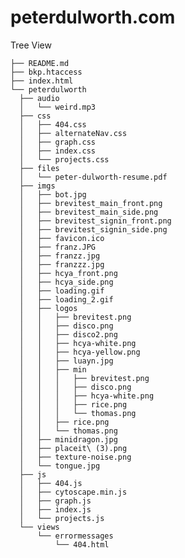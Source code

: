 # peterdulworth.com

Tree View

    ├── README.md
    ├── bkp.htaccess
    ├── index.html
    └── peterdulworth
      ├── audio
      │   └── weird.mp3
      ├── css
      │   ├── 404.css
      │   ├── alternateNav.css
      │   ├── graph.css
      │   ├── index.css
      │   └── projects.css
      ├── files
      │   └── peter-dulworth-resume.pdf
      ├── imgs
      │   ├── bot.jpg
      │   ├── brevitest_main_front.png
      │   ├── brevitest_main_side.png
      │   ├── brevitest_signin_front.png
      │   ├── brevitest_signin_side.png
      │   ├── favicon.ico
      │   ├── franz.JPG
      │   ├── franzz.jpg
      │   ├── franzzz.jpg
      │   ├── hcya_front.png
      │   ├── hcya_side.png
      │   ├── loading.gif
      │   ├── loading_2.gif
      │   ├── logos
      │   │   ├── brevitest.png
      │   │   ├── disco.png
      │   │   ├── disco2.png
      │   │   ├── hcya-white.png
      │   │   ├── hcya-yellow.png
      │   │   ├── luayn.jpg
      │   │   ├── min
      │   │   │   ├── brevitest.png
      │   │   │   ├── disco.png
      │   │   │   ├── hcya-white.png
      │   │   │   ├── rice.png
      │   │   │   └── thomas.png
      │   │   ├── rice.png
      │   │   └── thomas.png
      │   ├── minidragon.jpg
      │   ├── placeit\ (3).png
      │   ├── texture-noise.png
      │   └── tongue.jpg
      ├── js
      │   ├── 404.js
      │   ├── cytoscape.min.js
      │   ├── graph.js
      │   ├── index.js
      │   └── projects.js
      └── views
          └── errormessages
              └── 404.html
